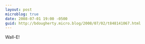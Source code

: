```yaml
---
layout: post
microblog: true
date: 2008-07-01 19:00 -0500
guid: http://bdougherty.micro.blog/2008/07/02/t848141067.html
---
```

Wall-E!
